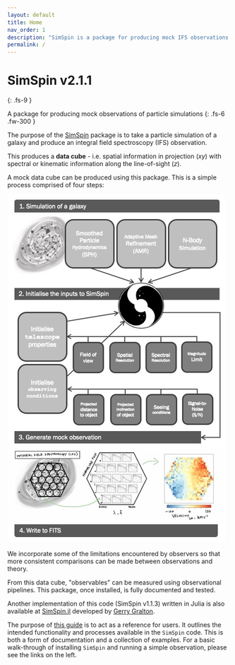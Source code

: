 ```yaml
---
layout: default
title: Home
nav_order: 1
description: "SimSpin is a package for producing mock IFS observations of galaxy simulations."
permalink: /
---
```


# SimSpin v2.1.1 
{: .fs-9 }

A package for producing mock observations of particle simulations
{: .fs-6 .fw-300 }

The purpose of the [SimSpin](https://github.com/kateharborne/SimSpin) package is to take a particle simulation of a galaxy and produce an integral field spectroscopy (IFS) observation.

This produces a **data cube** - i.e. spatial information in projection (*xy*) with spectral or kinematic information along the line-of-sight (*z*). 

A mock data cube can be produced using this package. 
This is a simple process comprised of four steps:

<img class="center" src="assets/images/SimSpin_methodology.png" /> 

We incorporate some of the limitations encountered by observers so that more consistent comparisons can be made between observations and theory.

From this data cube, "observables" can be measured using observational pipelines. 
This package, once installed, is fully documented and tested.

Another implementation of this code (SimSpin v1.1.3) written in Julia is also available at [SimSpin.jl](https://github.com/kateharborne/SimSpin.jl) developed by [Gerry Gralton](https://github.com/gerrygralton). 

The purpose of [this guide](https://kateharborne.github.io/SimSpin/) is to act as a reference for users. 
It outlines the intended functionality and processes available in the `SimSpin` code. 
This is both a form of documentation and a collection of examples. 
For a basic walk-through of installing `SimSpin` and running a simple observation, please see the links on the left. 
